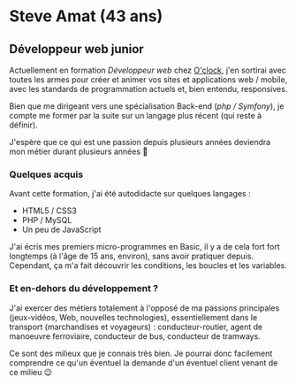 # Steve Amat (43 ans)

## Développeur web junior

Actuellement en formation _Développeur web_ chez [O'clock](https://oclock.io/), j'en sortirai avec toutes les armes pour créer et animer vos sites et applications web / mobile, avec les standards de programmation actuels et, bien entendu, responsives.

Bien que me dirigeant vers une spécialisation Back-end (_php / Symfony_), je compte me former par la suite sur un langage plus récent (qui reste à définir).

J'espère que ce qui est une passion depuis plusieurs années deviendra mon métier durant plusieurs années 🤩

### Quelques acquis

Avant cette formation, j'ai été autodidacte sur quelques langages :

- HTML5 / CSS3
- PHP / MySQL
- Un peu de JavaScript

J'ai écris mes premiers micro-programmes en Basic, il y a de cela fort fort longtemps (à l'âge de 15 ans, environ), sans avoir pratiquer depuis. Cependant, ça m'a fait découvrir les conditions, les boucles et les variables.

### Et en-dehors du développement ?

J'ai exercer des métiers totalement à l'opposé de ma passions principales (jeux-vidéos, Web, nouvelles technologies), essentiellement dans le transport (marchandises et voyageurs) : conducteur-routier, agent de manoeuvre ferroviaire, conducteur de bus, conducteur de tramways.

Ce sont des milieux que je connais très bien. Je pourrai donc facilement comprendre ce qu'un éventuel la demande d'un éventuel client venant de ce milieu 😉
